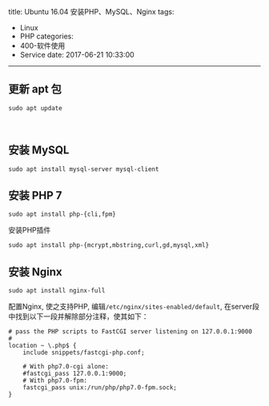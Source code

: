 title: Ubuntu 16.04 安装PHP、MySQL、Nginx
tags:
  - Linux
  - PHP
categories: 
  - 400-软件使用
  - Service
date: 2017-06-21 10:33:00
---
## 更新 apt 包

	sudo apt update
    
## 安装 MySQL
	
	sudo apt install mysql-server mysql-client
 
## 安装 PHP 7
 
	sudo apt install php-{cli,fpm}

安装PHP插件

	sudo apt install php-{mcrypt,mbstring,curl,gd,mysql,xml}

## 安装 Nginx

	sudo apt install nginx-full

配置Nginx, 使之支持PHP, 编辑`/etc/nginx/sites-enabled/default`, 在server段中找到以下一段并解除部分注释，使其如下：


	# pass the PHP scripts to FastCGI server listening on 127.0.0.1:9000
	#
	location ~ \.php$ {
		include snippets/fastcgi-php.conf;
	
		# With php7.0-cgi alone:
		#fastcgi_pass 127.0.0.1:9000;
		# With php7.0-fpm:
		fastcgi_pass unix:/run/php/php7.0-fpm.sock;
	}